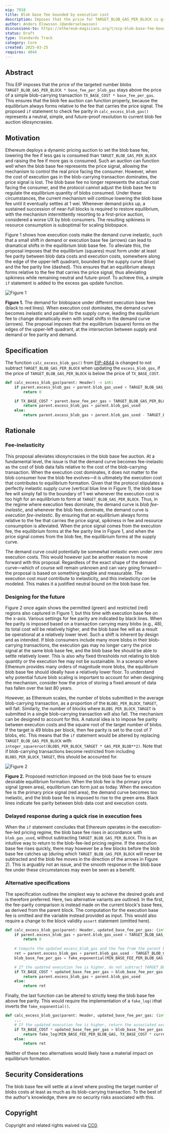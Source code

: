 ```yaml
---
eip: 7918
title: Blob base fee bounded by execution cost
description: Imposes that the price for TARGET_BLOB_GAS_PER_BLOCK is greater than the price for TX_BASE_COST
author: Anders Elowsson (@anderselowsson)
discussions-to: https://ethereum-magicians.org/t/eip-blob-base-fee-bounded-by-price-of-blob-carrying-transaction/23271
status: Draft
type: Standards Track
category: Core
created: 2025-03-25
requires: 4844
---
```


## Abstract

This EIP imposes that the price of the targeted number blobs `TARGET_BLOB_GAS_PER_BLOCK * base_fee_per_blob_gas` stays above the price of a simple blob-carrying transaction `TX_BASE_COST * base_fee_per_gas`. This ensures that the blob fee auction can function properly, because the equilibrium always forms relative to the fee that carries the price signal. The proposed `if` statement to check fee parity in `calc_excess_blob_gas()` represents a neutral, simple, and future-proof resolution to current blob fee auction idiosyncrasies.

## Motivation

Ethereum deploys a dynamic pricing auction to set the blob base fee, lowering the fee if less gas is consumed than `TARGET_BLOB_GAS_PER_BLOCK` and raising the fee if more gas is consumed. Such an auction can function well when the blob base fee represents the price signal, allowing the mechanism to control the real price facing the consumer. However, when the cost of execution gas in the blob-carrying transaction dominates, the price signal is lost. The blob base fee no longer represents the actual cost facing the consumer, and the protocol cannot adjust the blob base fee to regulate the equilibrium quantity of blobs consumed. Under these circumstances, the current mechanism will continue lowering the blob base fee until it eventually settles at 1 wei. Whenever demand picks up, a sustained succession of near-full blocks is required to restore equilibrium, with the mechanism intermittently resorting to a first-price auction, considered a worse UX by blob consumers. The resulting spikiness in resource consumption is suboptimal for scaling blobspace. 

Figure 1 shows how execution costs make the demand curve inelastic, such that a small shift in demand or execution base fee (arrows) can lead to dramatical shifts in the equilibrium blob base fee. To alleviate this, the proposal imposes that the equilibrium (squares) must form under at least fee parity between blob data costs and execution costs, somewhere along the edge of the upper-left quadrant, bounded by the supply curve (blue) and the fee parity line (dashed). This ensures that an equilibrium always forms relative to the fee that carries the price signal, thus alleviating spikiness while remaining neutral and future-proof. To achieve this, a simple `if` statement is added to the excess gas update function.

![Figure 1](../assets/eip-7918/1.png)

**Figure 1.** The demand for blobspace under different execution base fees (black to red lines). When execution cost dominates, the demand curve becomes inelastic and parallel to the supply curve, leading the equilibrium fee to change dramatically even with small shifts in the demand curve (arrows). The proposal imposes that the equilibrium (square) forms on the edges of the upper-left quadrant, at the intersection between supply and demand or fee parity and demand.

## Specification

The function `calc_excess_blob_gas()` from [EIP-4844](./eip-4844.md) is changed to not subtract `TARGET_BLOB_GAS_PER_BLOCK` when updating the `excess_blob_gas`, if the price of `TARGET_BLOB_GAS_PER_BLOCK` is below the price of `TX_BASE_COST`.

```python
def calc_excess_blob_gas(parent: Header) -> int:
    if parent.excess_blob_gas + parent.blob_gas_used < TARGET_BLOB_GAS_PER_BLOCK:
        return 0

    if TX_BASE_COST * parent.base_fee_per_gas > TARGET_BLOB_GAS_PER_BLOCK * get_base_fee_per_blob_gas(parent):
        return parent.excess_blob_gas + parent.blob_gas_used
    else:
        return parent.excess_blob_gas + parent.blob_gas_used - TARGET_BLOB_GAS_PER_BLOCK
```

## Rationale

### Fee-inelasticity

This proposal alleviates idiosyncrasies in the blob base fee auction. At a fundamental level, the issue is that the demand curve becomes fee-inelastic as the cost of blob data falls relative to the cost of the blob-carrying transaction. When the execution cost dominates, it does not matter to the blob consumer how the blob fee evolves—it is ultimately the execution cost that contributes to equilibrium formation. Given that the protocol stipulates a perfectly inelastic supply curve (vertical blue line in Figure 1), the blob base fee will simply fall to the boundary of 1 wei whenever the execution cost is too high for an equilibrium to form at `TARGET_BLOB_GAS_PER_BLOCK`. Thus, in the regime where execution fees dominate, the demand curve is *blob fee-inelastic*, and whenever the blob fees dominate, the demand curve is *execution fee-inelastic*. By ensuring that an equilibrium always forms relative to the fee that carries the price signal, spikiness in fee and resource consumption is alleviated. When the price signal comes from the execution fee, the equilibrium forms at the fee parity line in Figure 1, and when the price signal comes from the blob fee, the equilibrium forms at the supply curve.

The demand curve could potentially be somewhat inelastic even under zero execution costs. This would however just be another reason to move forward with this proposal. Regardless of the exact shape of the demand curve—which of course will remain unknown and can vary going forward—the proposal is based on something tangible and measurable. The execution cost *must* contribute to inelasticity, and this inelasticity *can* be modeled. This makes it a justified neutral bound on the blob base fee.

### Designing for the future

Figure 2 once again shows the permitted (green) and restricted (red) regions also captured in Figure 1, but this time with execution base fee on the x-axis. Various settings for fee parity are indicated by black lines. When fee parity is imposed based on a transaction carrying many blobs (e.g., 48), its total cost will be relatively higher, and the blob base fee will as a result be operational at a relatively lower level. Such a shift is inherent by design and as intended. If blob consumers include many more blobs in their blob-carrying transactions, the execution gas may no longer carry the price signal at the same blob base fee, and the blob base fee should be able to settle relatively lower. This is also why fixed thresholds not relating to blob quantity or the execution fee may not be sustainable. In a scenario where Ethereum provides many orders of magnitude more blobs, the equilibrium blob base fee should ideally have a relatively lower floor. To understand why potential future blob scaling is important to account for when designing the mechanism, consider how the price of storing a fixed amount of data has fallen over the last 80 years.

However, as Ethereum scales, the number of blobs submitted in the average blob-carrying transaction, as a proportion of the `BLOBS_PER_BLOCK_TARGET`, will fall. Similarly, the number of blocks where `BLOBS_PER_BLOCK_TARGET` is submitted in a single blob-carrying transaction will also fall. The mechanism can be designed to account for this. A natural idea is to impose fee parity between execution costs and the square root of the target number of blobs. If the target is 49 blobs per block, then fee parity is set to the cost of 7 blobs, etc. This means that the `if` statement would be altered by replacing `TARGET_BLOB_GAS_PER_BLOCK` with `integer_squareroot(BLOBS_PER_BLOCK_TARGET * GAS_PER_BLOB**2)`. Note that if blob-carrying transactions become restricted from including `BLOBS_PER_BLOCK_TARGET`, this should be accounted for.

![Figure 2](../assets/eip-7918/2.png)

**Figure 2.** Proposed restriction imposed on the blob base fee to ensure desirable equilibrium formation. When the blob fee is the primary price signal (green area), equilibrium can form just as today. When the execution fee is the primary price signal (red area), the demand curve becomes too inelastic, and the blob base fee is imposed to rise to the green area. Black lines indicate fee parity between blob data cost and execution costs.

### Delayed response during a quick rise in execution fees

When the `if` statement concludes that Ethereum operates in the execution-fee-led pricing regime, the blob base fee rises in accordance with `blob_gas_used`, without subtracting `TARGET_BLOB_GAS_PER_BLOCK`. This is an intuitive way to return to the blob-fee-led pricing regime. If the execution base fee rises quickly, there may however be a few blocks before the blob base fee catches up (during which `TARGET_BLOB_GAS_PER_BLOCK` will never be subtracted and the blob fee moves in the direction of the arrows in Figure 2). This is arguably not an issue, and the smooth response in the blob base fee under these circumstances may even be seen as a benefit.

### Alternative specifications

The specification outlines the simplest way to achieve the desired goals and is therefore preferred. Here, two alternative variants are outlined. In the first, the fee-parity comparison is instead made on the current block's base fees, as derived from the parent block. The computation for the execution base fee is omitted and the variable instead provided as input. This would also require a change to the block validity `assert` statement (omitted here).

```python
def calc_excess_blob_gas(parent: Header, updated_base_fee_per_gas: (int)) -> int:
    if parent.excess_blob_gas + parent.blob_gas_used < TARGET_BLOB_GAS_PER_BLOCK:
        return 0
    
    # Compute the updated excess_blob_gas and the fee from the parent block as normal
    ret = parent.excess_blob_gas + parent.blob_gas_used - TARGET_BLOB_GAS_PER_BLOCK 
    blob_base_fee_per_gas = fake_exponential(MIN_BASE_FEE_PER_BLOB_GAS, ret, BLOB_BASE_FEE_UPDATE_FRACTION)

    # If the updated execution fee is higher, do not subtract TARGET_BLOB_GAS_PER_BLOCK
    if TX_BASE_COST * updated_base_fee_per_gas > blob_base_fee_per_gas:
        return parent.excess_blob_gas + parent.blob_gas_used
    else:
        return ret
```

Finally, the last function can be altered to strictly keep the blob base fee above fee parity. This would require the implementation of a `fake_log()`that inverts the  `fake_exponential()`.

```python
def calc_excess_blob_gas(parent: Header, updated_base_fee_per_gas: (int)) -> int:
    ...
    # If the updated execution fee is higher, return the associated excess_blob_gas
    if TX_BASE_COST * updated_base_fee_per_gas > blob_base_fee_per_gas:
        return fake_log(MIN_BASE_FEE_PER_BLOB_GAS, TX_BASE_COST * current_base_fee_per_gas, BLOB_BASE_FEE_UPDATE_FRACTION)
    else:
        return ret
```

Neither of these two alternatives would likely have a material impact on equilibrium formation.

## Security Considerations

The blob base fee will settle at a level where posting the target number of blobs costs at least as much as its blob-carrying transaction. To the best of the author's knowledge, there are no security risks associated with this.

## Copyright

Copyright and related rights waived via [CC0](../LICENSE.md).
